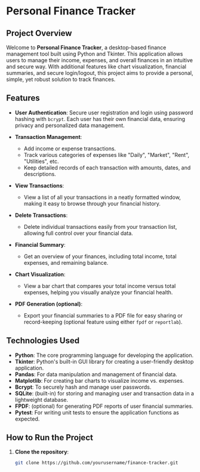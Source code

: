 # Personal Finance Tracker

## Project Overview

Welcome to **Personal Finance Tracker**, a desktop-based finance management tool built using Python and Tkinter. This application allows users to manage their income, expenses, and overall finances in an intuitive and secure way. With additional features like chart visualization, financial summaries, and secure login/logout, this project aims to provide a personal, simple, yet robust solution to track finances.

## Features

- **User Authentication**: Secure user registration and login using password hashing with `bcrypt`. Each user has their own financial data, ensuring privacy and personalized data management.
  
- **Transaction Management**:
  - Add income or expense transactions.
  - Track various categories of expenses like "Daily", "Market", "Rent", "Utilities", etc.
  - Keep detailed records of each transaction with amounts, dates, and descriptions.
  
- **View Transactions**: 
  - View a list of all your transactions in a neatly formatted window, making it easy to browse through your financial history.

- **Delete Transactions**: 
  - Delete individual transactions easily from your transaction list, allowing full control over your financial data.

- **Financial Summary**:
  - Get an overview of your finances, including total income, total expenses, and remaining balance.
  
- **Chart Visualization**: 
  - View a bar chart that compares your total income versus total expenses, helping you visually analyze your financial health.

- **PDF Generation (optional)**:
  - Export your financial summaries to a PDF file for easy sharing or record-keeping (optional feature using either `fpdf` or `reportlab`).

## Technologies Used

- **Python**: The core programming language for developing the application.
- **Tkinter**: Python's built-in GUI library for creating a user-friendly desktop application.
- **Pandas**: For data manipulation and management of financial data.
- **Matplotlib**: For creating bar charts to visualize income vs. expenses.
- **Bcrypt**: To securely hash and manage user passwords.
- **SQLite**: (built-in) for storing and managing user and transaction data in a lightweight database.
- **FPDF**: (optional) for generating PDF reports of user financial summaries.
- **Pytest**: For writing unit tests to ensure the application functions as expected.
  
## How to Run the Project

1. **Clone the repository**:
   ```bash
   git clone https://github.com/yourusername/finance-tracker.git
